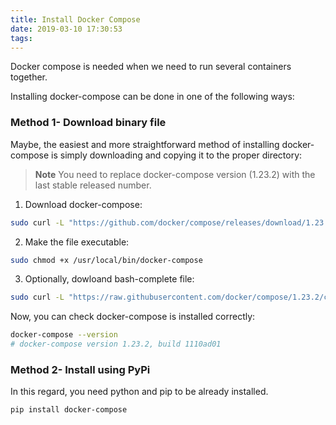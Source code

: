 ```yaml
---
title: Install Docker Compose
date: 2019-03-10 17:30:53
tags:
---
```


Docker compose is needed when we need to run several containers together.

Installing docker-compose can be done in one of the following ways:

### Method 1- Download binary file
Maybe, the easiest and more straightforward method of installing docker-compose is simply downloading and copying it
to the proper directory:


> **Note**
> You need to replace docker-compose version (1.23.2) with the last stable released number.


1. Download docker-compose:
```bash
sudo curl -L "https://github.com/docker/compose/releases/download/1.23.2/docker-compose-$(uname -s)-$(uname -m)" -o /usr/local/bin/docker-compose
```

2. Make the file executable:
```bash
sudo chmod +x /usr/local/bin/docker-compose
```
3. Optionally, dowloand bash-complete file:
```bash
sudo curl -L "https://raw.githubusercontent.com/docker/compose/1.23.2/contrib/completion/bash/docker-compose" -o /etc/bash_completion.d/docker-compose
```

Now, you can check docker-compose is installed correctly:
```bash
docker-compose --version
# docker-compose version 1.23.2, build 1110ad01
```

### Method 2- Install using PyPi
In this regard, you need python and pip to be already installed.
```bash
pip install docker-compose
```